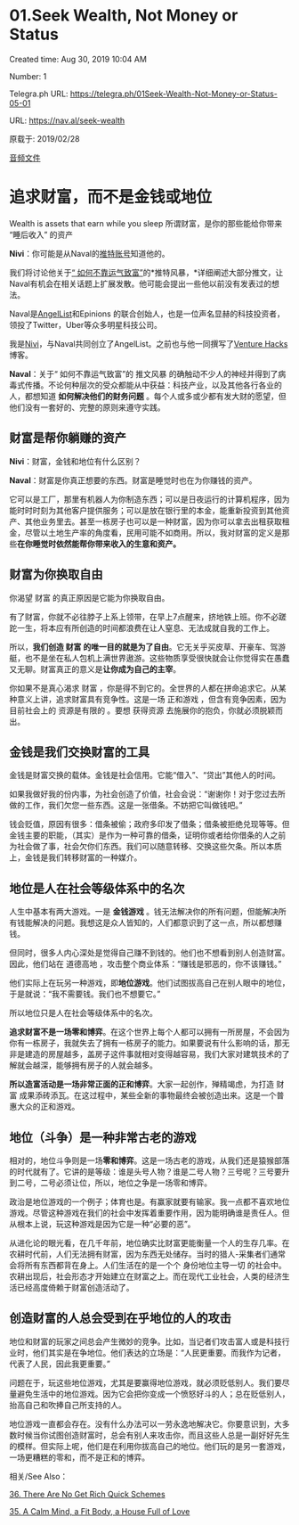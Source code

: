 # 01.Seek Wealth, Not Money or Status

Created time: Aug 30, 2019 10:04 AM

Number: 1

Telegra.ph URL: https://telegra.ph/01Seek-Wealth-Not-Money-or-Status-05-01

URL: https://nav.al/seek-wealth

原载于: 2019/02/28

[音频文件](http://traffic.libsyn.com/naval/Naval-Ep1.mp3)

# 追求财富，而不是金钱或地位

Wealth is assets that earn while you sleep
所谓财富，是你的那些能给你带来 “睡后收入” 的资产

**Nivi**：你可能是从Naval的[推特账号](https://twitter.com/naval)知道他的。

我们将讨论他关于[“ 如何不靠运气致富”](https://twitter.com/naval/status/1002103360646823936)的*推特风暴，*详细阐述大部分推文，让Naval有机会在相关话题上扩展发散。他可能会提出一些他以前没有发表过的想法。

Naval是[AngelList](http://angel.co/)和Epinions 的联合创始人，也是一位声名显赫的科技投资者，领投了Twitter，Uber等众多明星科技公司。

我是[Nivi](http://twitter.com/nivi)，与Naval共同创立了AngelList。之前也与他一同撰写了[Venture Hacks](http://venturehacks.com/)博客。

**Naval**：关于“ 如何不靠运气致富”的 推文风暴 的确触动不少人的神经并得到了病毒式传播。不论何种层次的受众都能从中获益：科技产业，以及其他各行各业的人，都想知道 **如何解决他们的财务问题** 。每个人或多或少都有发大财的愿望，但他们没有一套好的、完整的原则来遵守实践。

## **财富是帮你躺赚的资产**

**Nivi**：财富，金钱和地位有什么区别？

**Naval**：财富是你真正想要的东西。财富是睡觉时也在为你赚钱的资产。

它可以是工厂，那里有机器人为你制造东西；可以是日夜运行的计算机程序，因为能时时时刻为其他客户提供服务；可以是放在银行里的本金，能重新投资到其他资产、其他业务里去。甚至一栋房子也可以是一种财富，因为你可以拿去出租获取租金，尽管以土地生产率的角度看，民用可能不如商用。所以，我对财富的定义是那些**在你睡觉时依然能帮你带来收入的生意和资产。**

## **财富为你换取自由**

你渴望 财富 的真正原因是它能为你换取自由。

有了财富，你就不必往脖子上系上领带，在早上7点醒来，挤地铁上班。你不必蹉跎一生，将本应有所创造的时间都浪费在让人窒息、无法成就自我的工作上。

所以，**我们创造 财富 的唯一目的就是为了自由**。它无关乎买皮草、开豪车、驾游艇，也不是坐在私人包机上满世界遨游。这些物质享受很快就会让你觉得实在愚蠢又无聊。财富真正的意义是**让你成为自己的主宰**。

你如果不是真心渴求 财富 ，你是得不到它的。全世界的人都在拼命追求它。从某种意义上讲，追求财富具有竞争性。这是一场 正和游戏 ，但含有竞争因素，因为目前社会上的 资源是有限的 。要想 获得资源 去施展你的抱负，你就必须脱颖而出。

## **金钱是我们交换财富的工具**

金钱是财富交换的载体。金钱是社会信用。它能“借入”、“贷出”其他人的时间。

如果我做好我的份内事，为社会创造了价值，社会会说：“谢谢你！对于您过去所做的工作，我们欠您一些东西。这是一张借条。不妨把它叫做钱吧。”

钱会贬值，原因有很多：借条被偷；政府多印发了借条；借条被拒绝兑现等等。但金钱主要的职能，（其实）是作为一种可靠的借条，证明你或者给你借条的人之前为社会做了事，社会欠你们东西。我们可以随意转移、交换这些欠条。所以本质上，金钱是我们转移财富的一种媒介。

## **地位是人在社会等级体系中的名次**

人生中基本有两大游戏。一是 **金钱游戏** 。钱无法解决你的所有问题，但能解决所有钱能解决的问题。我想这是众人皆知的，人们都意识到了这一点，所以都想赚钱。

但同时，很多人内心深处是觉得自己赚不到钱的。他们也不想看到别人创造财富。因此，他们站在 道德高地 ，攻击整个商业体系：“赚钱是邪恶的，你不该赚钱。”

他们实际上在玩另一种游戏，即**地位游戏**。他们试图拔高自己在别人眼中的地位，于是就说：“我不需要钱。我们也不想要它。”

所以地位只是人在社会等级体系中的名次。

**追求财富不是一场零和博弈**。在这个世界上每个人都可以拥有一所房屋，不会因为你有一栋房子，我就失去了拥有一栋房子的能力。如果要说有什么影响的话，那无非是建造的房屋越多，盖房子这件事就相对变得越容易，我们大家对建筑技术的了解就会越深，能够拥有房子的人就会越多。

**所以造富活动是一场非常正面的正和博弈**。大家一起创作，殚精竭虑，为打造 财富 成果添砖添瓦。在这过程中，某些全新的事物最终会被创造出来。这是一个普惠大众的正和游戏。

## **地位（斗争）是一种非常古老的游戏**

相对的，地位斗争则是一场**零和博弈**。这是一场古老的游戏，从我们还是猿猴部落的时代就有了。它讲的是等级：谁是头号人物？谁是二号人物？三号呢？三号要升到二号，二号必须让位，所以，地位之争是一场零和博弈。

政治是地位游戏的一个例子；体育也是。有赢家就要有输家。我一点都不喜欢地位游戏。尽管这种游戏在我们的社会中发挥着重要作用，因为能明确谁是责任人。但从根本上说，玩这种游戏是因为它是一种“必要的恶”。

从进化论的眼光看，在几千年前，地位确实比财富更能衡量一个人的生存几率。在农耕时代前，人们无法拥有财富，因为东西无处储存。当时的猎人-采集者们通常会将所有东西都背在身上。人们生活在的是一个个 身份地位主导一切 的社会中。农耕出现后，社会形态才开始建立在财富之上。而在现代工业社会，人类的经济生活已经高度倚赖于财富创造活动了。

## **创造财富的人总会受到在乎地位的人的攻击**

地位和财富的玩家之间总会产生微妙的竞争。比如，当记者们攻击富人或是科技行业时，他们其实是在争地位。他们表达的立场是：“人民更重要。而我作为记者，代表了人民，因此我更重要。”

问题在于，玩这些地位游戏，尤其是要赢得地位游戏，就必须贬低别人。我们要尽量避免生活中的地位游戏。因为它会把你变成一个愤怒好斗的人；总在贬低别人，抬高自己和吹捧自己所支持的人。

地位游戏一直都会存在。没有什么办法可以一劳永逸地解决它。你要意识到，大多数时候当你试图创造财富时，总会有别人来攻击你，而且这些人总是一副好好先生的模样。但实际上呢，他们是在利用你拔高自己的地位。他们玩的是另一套游戏，一场更糟糕的零和，而不是正和的博弈。

相关/See Also：

[36. There Are No Get Rich Quick Schemes](36%20There%20Are%20No%20Get%20Rich%20Quick%20Schemes%20da1af8d053d1474a8d666dd71c6e411c.md)

[35. A Calm Mind, a Fit Body, a House Full of Love](35%20A%20Calm%20Mind,%20a%20Fit%20Body,%20a%20House%20Full%20of%20Love%20063e9123929945878a88af7d55bf2dd5.md)
